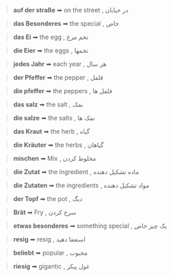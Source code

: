 > **auf der straße** ➡ on the street , در خیابان

> **das Besonderes** ➡ the special , خاص

> **das Ei** ➡ the egg , تخم مرغ

> **die Eier** ➡ the eggs , تخمها

> **jedes Jahr** ➡ each year , هر سال

> **der Pfeffer** ➡ the pepper , فلفل

> **die pfeffer** ➡ the peppers , فلفل ها

> **das salz** ➡ the salt , نمک

> **die salze** ➡ the salts , نمک ها

> **das Kraut** ➡ the herb , گیاه

> **die Kräuter** ➡ the herbs , گیاهان

> **mischen** ➡ Mix , مخلوط کردن

> **die Zutat** ➡ the ingredient , ماده تشکیل دهنده

> **die Zutaten** ➡ the ingredients , مواد تشکیل دهنده

> **der Topf** ➡ the pot , دیگ

> **Brät** ➡ Fry , سرخ کردن

> **etwas besonderes** ➡ something special , یک چیز خاص

> **resig** ➡ resig , استعفا دهید

> **beliebt** ➡ popular , محبوب

> **riesig** ➡ gigantic , غول پیکر

